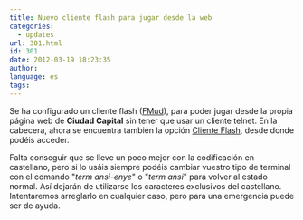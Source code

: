 ```yaml
---
title: Nuevo cliente flash para jugar desde la web
categories:
  - updates
url: 301.html
id: 301
date: 2012-03-19 18:23:35
author:
language: es
tags:
---
```


Se ha configurado un cliente flash ([FMud](http://bc-dev.net/projects/fmud/)), para poder jugar desde la propia página web de **Ciudad Capital** sin tener que usar un cliente telnet. En la cabecera, ahora se encuentra también la opción [Cliente Flash](http://www.ciudadcapital.net/jugar/), desde donde podéis acceder.

Falta conseguir que se lleve un poco mejor con la codificación en castellano, pero si lo usáis siempre podéis cambiar vuestro tipo de terminal con el comando "_term ansi-enye_" o "_term ansi_" para volver al estado normal. Así dejarán de utilizarse los caracteres exclusivos del castellano. Intentaremos arreglarlo en cualquier caso, pero para una emergencia puede ser de ayuda.